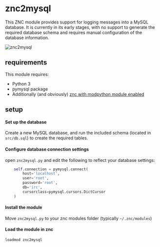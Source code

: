 znc2mysql
=======
This ZNC module provides support for logging messages into a MySQL database. It is currently in its early stages, with no support to generate the required database schema and requires manual configuration of the database information.

![znc2mysql](https://i.imgur.com/X15M9PO.png)

requirements
---------
This module requires:
* Python 3
* pymysql package
* Additionally (and obviously) [znc with modpython module enabled](http://wiki.znc.in/Modpython)


setup
---------
#### Set up the database
Create a new MySQL database, and run the included schema (located in `src/db.sql`) to create the required tables.

#### Configure database connection settings
open `znc2mysql.py` and edit the following to reflect your database settings:
```python
    self.connection = pymysql.connect(
        host='localhost',
        user='root',
        password='root',
        db='irc',
        cursorclass=pymysql.cursors.DictCursor
    )
```

#### Install the module
Move `znc2mysql.py` to your znc modules folder (typically `~/.znc/modules`)

#### Load the module in znc
`loadmod znc2mysql`


